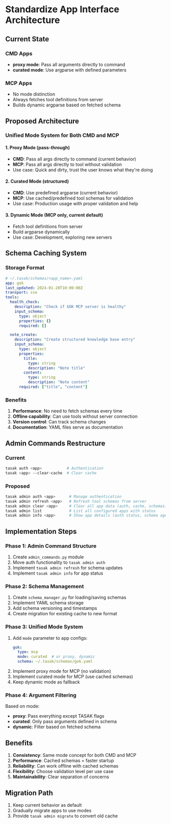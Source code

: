 # Standardize App Interface Architecture

## Current State

### CMD Apps
- **proxy mode**: Pass all arguments directly to command
- **curated mode**: Use argparse with defined parameters

### MCP Apps
- No mode distinction
- Always fetches tool definitions from server
- Builds dynamic argparse based on fetched schema

## Proposed Architecture

### Unified Mode System for Both CMD and MCP

#### 1. **Proxy Mode** (pass-through)
- **CMD**: Pass all args directly to command (current behavior)
- **MCP**: Pass all args directly to tool without validation
- Use case: Quick and dirty, trust the user knows what they're doing

#### 2. **Curated Mode** (structured)
- **CMD**: Use predefined argparse (current behavior)
- **MCP**: Use cached/predefined tool schemas for validation
- Use case: Production usage with proper validation and help

#### 3. **Dynamic Mode** (MCP only, current default)
- Fetch tool definitions from server
- Build argparse dynamically
- Use case: Development, exploring new servers

## Schema Caching System

### Storage Format
```yaml
# ~/.tasak/schemas/<app_name>.yaml
app: gok
last_updated: 2024-01-20T10:00:00Z
transport: sse
tools:
  health_check:
    description: "Check if GOK MCP server is healthy"
    input_schema:
      type: object
      properties: {}
      required: []

  note_create:
    description: "Create structured knowledge base entry"
    input_schema:
      type: object
      properties:
        title:
          type: string
          description: "Note title"
        content:
          type: string
          description: "Note content"
      required: ["title", "content"]
```

### Benefits
1. **Performance**: No need to fetch schemas every time
2. **Offline capability**: Can use tools without server connection
3. **Version control**: Can track schema changes
4. **Documentation**: YAML files serve as documentation

## Admin Commands Restructure

### Current
```bash
tasak auth <app>           # Authentication
tasak <app> --clear-cache  # Clear cache
```

### Proposed
```bash
tasak admin auth <app>      # Manage authentication
tasak admin refresh <app>   # Refresh tool schemas from server
tasak admin clear <app>     # Clear all app data (auth, cache, schemas)
tasak admin list            # List all configured apps with status
tasak admin info <app>      # Show app details (auth status, schema age, etc.)
```

## Implementation Steps

### Phase 1: Admin Command Structure
1. Create `admin_commands.py` module
2. Move auth functionality to `tasak admin auth`
3. Implement `tasak admin refresh` for schema updates
4. Implement `tasak admin info` for app status

### Phase 2: Schema Management
1. Create `schema_manager.py` for loading/saving schemas
2. Implement YAML schema storage
3. Add schema versioning and timestamps
4. Create migration for existing cache to new format

### Phase 3: Unified Mode System
1. Add `mode` parameter to app configs:
   ```yaml
   gok:
     type: mcp
     mode: curated  # or proxy, dynamic
     schema: ~/.tasak/schemas/gok.yaml
   ```
2. Implement proxy mode for MCP (no validation)
3. Implement curated mode for MCP (use cached schemas)
4. Keep dynamic mode as fallback

### Phase 4: Argument Filtering
Based on mode:
- **proxy**: Pass everything except TASAK flags
- **curated**: Only pass arguments defined in schema
- **dynamic**: Filter based on fetched schema

## Benefits
1. **Consistency**: Same mode concept for both CMD and MCP
2. **Performance**: Cached schemas = faster startup
3. **Reliability**: Can work offline with cached schemas
4. **Flexibility**: Choose validation level per use case
5. **Maintainability**: Clear separation of concerns

## Migration Path
1. Keep current behavior as default
2. Gradually migrate apps to use modes
3. Provide `tasak admin migrate` to convert old cache
